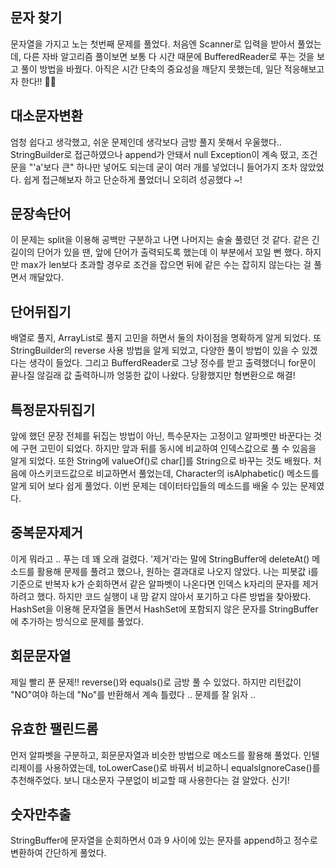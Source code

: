 ## 문자 찾기

문자열을 가지고 노는 첫번째 문제를 풀었다. 처음엔 Scanner로 입력을 받아서 풀었는데, 다른 자바 알고리즘 풀이보면 보통 다 시간 때문에 BufferedReader로 푸는 것을 보고 풀이 방법을 바꿨다. 아직은 시간 단축의 중요성을 깨닫지 못했는데, 일단 적응해보고자 한다!! 👊🏻

## 대소문자변환

엄청 쉽다고 생각했고, 쉬운 문제인데 생각보다 금방 풀지 못해서 우울했다.. StringBuilder로 접근하였으나 append가 안돼서 null Exception이 계속 떴고, 조건문을 "'a'보다 큰" 하나만 넣어도 되는데 굳이 여러 개를 넣었더니 들어가지 조차 않았었다. 쉽게 접근해보자 하고 단순하게 풀었더니 오히려 성공했다 ~!

## 문장속단어

이 문제는 split을 이용해 공백만 구분하고 나면 나머지는 술술 풀렸던 것 같다. 같은 긴 길이의 단어가 있을 땐, 앞에 단어가 출력되도록 했는데 이 부분에서 꼬일 뻔 했다. 하지만 max가 len보다 초과할 경우로 조건을 잡으면 뒤에 같은 수는 잡히지 않는다는 걸 풀면서 깨달았다. 

## 단어뒤집기

배열로 풀지, ArrayList로 풀지 고민을 하면서 둘의 차이점을 명확하게 알게 되었다. 또 StringBuilder의 reverse 사용 방법을 알게 되었고, 다양한 풀이 방법이 있을 수 있겠다는 생각이 들었다. 그리고 BufferdReader로 그냥 정수를 받고 출력했더니 for문이 끝나질 않길래 값 출력하니까 엉뚱한 값이 나왔다. 당황했지만 형변환으로 해결!

## 특정문자뒤집기

앞에 했던 문장 전체를 뒤집는 방법이 아닌, 특수문자는 고정이고 알파벳만 바꾼다는 것에 구현 고민이 되었다. 하지만 앞과 뒤를 동시에 비교하여 인덱스값으로 풀 수 있음을 알게 되었다. 또한 String에 valueOf()로 char[]를 String으로 바꾸는 것도 배웠다. 처음에 아스키코드값으로 비교하면서 풀었는데, Character의 isAlphabetic() 메소드를 알게 되어 보다 쉽게 풀었다. 이번 문제는 데이터타입들의 메소드를 배울 수 있는 문제였다.

## 중복문자제거

이게 뭐라고 .. 푸는 데 꽤 오래 걸렸다. '제거'라는 말에 StringBuffer에 deleteAt() 메소드를 활용해 문제를 풀려고 했으나, 원하는 결과대로 나오지 않았다. 나는 피봇값 i를 기준으로 반복자 k가 순회하면서 같은 알파벳이 나온다면 인덱스 k자리의 문자를 제거하려고 했다. 하지만 코드 실행이 내 맘 같지 않아서 포기하고 다른 방법을 찾아봤다. HashSet을 이용해 문자열을 돌면서 HashSet에 포함되지 않은 문자를 StringBuffer에 추가하는 방식으로 문제를 풀었다.

## 회문문자열

제일 빨리 푼 문제!! reverse()와 equals()로 금방 풀 수 있었다. 하지만 리턴값이 "NO"여야 하는데 "No"를 반환해서 계속 틀렸다 .. 문제를 잘 읽자 ..

## 유효한 팰린드롬

먼저 알파벳을 구분하고, 회문문자열과 비슷한 방법으로 메소드를 활용해 풀었다. 인텔리제이를 사용하였는데, toLowerCase()로 바꿔서 비교하니 equalsIgnoreCase()를 추천해주었다. 보니 대소문자 구분없이 비교할 때 사용한다는 걸 알았다. 신기!

## 숫자만추출

StringBuffer에 문자열을 순회하면서 0과 9 사이에 있는 문자를 append하고 정수로 변환하여 간단하게 풀었다.